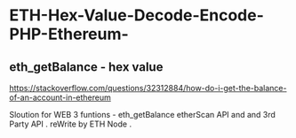 # ETH-Hex-Value-Decode-Encode-PHP-Ethereum-


## eth_getBalance  - hex  value

https://stackoverflow.com/questions/32312884/how-do-i-get-the-balance-of-an-account-in-ethereum

Sloution for WEB 3 funtions  -  eth_getBalance etherScan API and and 3rd Party API . reWrite by ETH Node .
